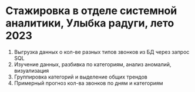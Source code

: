 # Стажировка в отделе системной аналитики, Улыбка радуги, лето 2023
1) Выгрузка данных о кол-ве разных типов звонков из БД через запрос SQL
2) Изучение данных, разбивка по категориям, анализ аномалий, визуализация
3) Группировка категорий и выделение общих трендов
4) Примерный прогноз кол-ва звонков по дням и категориям
